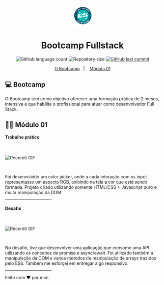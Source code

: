 <p align="center">
  <img alt="Frontend" src=".github/FullStack.png" width="15%">
</p>

<h1 align="center">
  Bootcamp Fullstack 
</h1>

<p align="center">
  <img alt="GitHub language count" src="https://img.shields.io/github/languages/count/arthur-meireles/bootcamp_fullstack">

  <img alt="Repository size" src="https://img.shields.io/github/repo-size/arthur-meireles/bootcamp_fullstack">
  
  <a href="https://github.com/arthur-meireles/bootcamp_fullstack/commits/master">
    <img alt="GitHub last commit" src="https://img.shields.io/github/last-commit/arthur-meireles/bootcamp_fullstack">
  </a>
</p>

<p align="center">
  <a href="#-bootcamp">O Bootcamp</a>&nbsp;&nbsp;&nbsp;|&nbsp;&nbsp;&nbsp;
  <a href="#-módulo-01">Módulo 01</a>
</p>


## 💻 Bootcamp

O Bootcamp tem como objetivo oferecer uma formação prática de 2 meses, intensiva e que habilite o profissional para atuar como desenvolvedor Full Stack.


## 👨‍💻 Módulo 01
<h4>Trabalho prático</h4>
<br>
<p><img src="http://g.recordit.co/386EoWySp4.gif" alt="Recordit GIF" style="max-width:100%;"></p>
<br>
<p>Foi desenvolvido um color picker, onde a cada interação com os input representasse um aspecto RGB, exibindo na tela a cor que está sendo formada. Projeto criado utilizando somente HTML/CSS + Javascript puro e muita manipulação da DOM</p>

<hr style="width:30%;">  
<h4>Desafio</h4>
<br>
<p><img src="http://g.recordit.co/Ma04N39MRS.gif" alt="Recordit GIF" style="max-width:100%;"></p>
<br>
<p>No desafio, tive que desenvolver uma aplicação que consome uma API utilizando os conceitos de promise e async/await. Foi utilizado também a manipulação da DOM e varios metodos de manipulação de arrays trazidos pelo ES6. Também me esforçei em entregar algo responsivo.</p>

<hr style="width:30%;">

Feito com ♥ por mim. 
